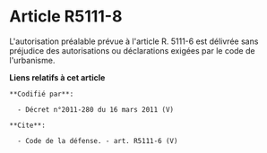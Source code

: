 # Article R5111-8

L'autorisation préalable prévue à l'article R. 5111-6 est délivrée sans préjudice des autorisations ou déclarations exigées
par le code de l'urbanisme.

**Liens relatifs à cet article**

	**Codifié par**:

	  - Décret n°2011-280 du 16 mars 2011 (V)

	**Cite**:

	  - Code de la défense. - art. R5111-6 (V)
